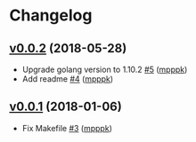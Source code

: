 # Changelog

## [v0.0.2](https://github.com/mpppk/gored/compare/0.0.1...v0.0.2) (2018-05-28)

* Upgrade golang version to 1.10.2 [#5](https://github.com/mpppk/gored/pull/5) ([mpppk](https://github.com/mpppk))
* Add readme [#4](https://github.com/mpppk/gored/pull/4) ([mpppk](https://github.com/mpppk))

## [v0.0.1](https://github.com/mpppk/gored/compare/0.0.0...v0.0.1) (2018-01-06)

* Fix Makefile [#3](https://github.com/mpppk/gored/pull/3) ([mpppk](https://github.com/mpppk))
